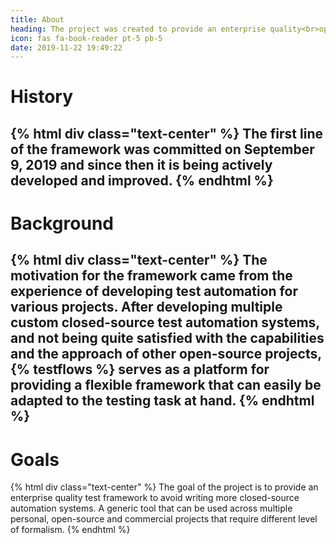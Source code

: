 ```yaml
---
title: About
heading: The project was created to provide an enterprise quality<br>open-source test framework
icon: fas fa-book-reader pt-5 pb-5
date: 2019-11-22 19:49:22
---
```


# <div class="fas fa-2x fa-history text-success"></div>
# History

{% html div class="text-center" %}
The first line of the framework was committed on September 9, 2019 and since then it
is being actively developed and improved.
{% endhtml %}
---

# <div class="fas fa-2x fa-landmark text-success"></div>
# Background

{% html div class="text-center" %}
The motivation for the framework came from the experience of developing test automation for various projects.
After developing multiple custom closed-source test automation systems,
and not being quite satisfied with the capabilities and the approach
of other open-source projects, {% testflows %} serves as a platform for providing
a flexible framework that can easily be adapted to the testing task at hand.
{% endhtml %}
---

# <div class="far fa-2x fa-compass text-success"></div>
# Goals

{% html div class="text-center" %}
The goal of the project is to provide an enterprise quality test framework
to avoid writing more closed-source automation
systems. A generic tool that can be used across multiple
personal, open-source and commercial projects that require different
level of formalism.
{% endhtml %}
